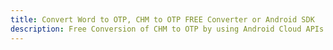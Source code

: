 ---title: Convert Word to OTP, CHM to OTP FREE Converter or Android SDKdescription: Free Conversion of CHM to OTP by using Android Cloud APIs & SDKs. Also Create, Edit & Render Microsoft Word & OpenOffice documents in the Cloud.---
